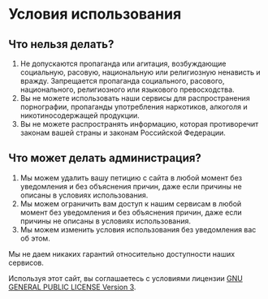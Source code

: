 # Условия использования

## Что нельзя делать?

1. Не допускаются пропаганда или агитация, возбуждающие социальную, расовую, национальную или религиозную ненависть и вражду. Запрещается пропаганда социального, расового, национального, религиозного или языкового превосходства.
2. Вы не можете использовать наши сервисы для распространения порнографии, пропаганды употребления наркотиков, алкоголя и никотиносодержащей продукции.
3. Вы не можете распространять информацию, которая противоречит законам вашей страны и законам Российской Федерации.

## Что может делать администрация?

1. Мы можем удалить вашу петицию с сайта в любой момент без уведомления и без объяснения причин, даже если причины не описаны в условиях использования.
2. Мы можем ограничить вам доступ к нашим сервисам в любой момент без уведомления и без объяснения причин, даже если причины не описаны в условиях использования.
3. Мы можем изменить условия использования без уведомления вас об этом.

Мы не даем никаких гарантий относительно доступности наших сервисов.

Используя этот сайт, вы соглашаетесь с условиями лицензии [GNU GENERAL PUBLIC LICENSE Version 3](https://www.gnu.org/licenses/gpl-3.0.en.html).
